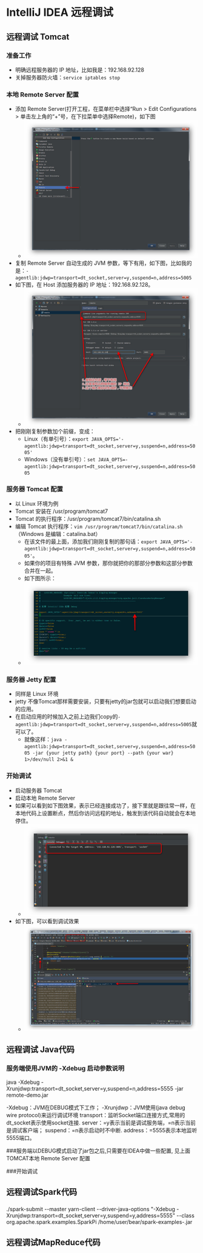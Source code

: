 # IntelliJ IDEA 远程调试

## 远程调试 Tomcat
### 准备工作

- 明确远程服务器的 IP 地址，比如我是：192.168.92.128
- 关掉服务器防火墙：`service iptables stop`

### 本地 Remote Server 配置

- 添加 Remote Server(打开工程，在菜单栏中选择“Run > Edit Configurations > 单击左上角的“+”号，在下拉菜单中选择Remote)，如下图
	- ![本地 Tomcat 配置](images/remote-debugging-1.jpg)
- 复制 Remote Server 自动生成的 JVM 参数，等下有用，如下图，比如我的是：`-agentlib:jdwp=transport=dt_socket,server=y,suspend=n,address=5005`
- 如下图，在 Host 添加服务器的 IP 地址：192.168.92.128。
	- ![本地 Tomcat 配置](images/remote-debugging-2.jpg)
- 把刚刚复制参数加个前缀，变成：
	- Linux（有单引号）：`export JAVA_OPTS='-agentlib:jdwp=transport=dt_socket,server=y,suspend=n,address=5005'`
	- Windows（没有单引号）：`set JAVA_OPTS=-agentlib:jdwp=transport=dt_socket,server=y,suspend=n,address=5005`


### 服务器 Tomcat 配置

- 以 Linux 环境为例
- Tomcat 安装在 /usr/program/tomcat7
- Tomcat 的执行程序：/usr/program/tomcat7/bin/catalina.sh
- 编辑 Tomcat 执行程序：`vim /usr/program/tomcat7/bin/catalina.sh`（Windows 是编辑：catalina.bat）
	- 在该文件的最上面，添加我们刚刚复制的那句话：`export JAVA_OPTS='-agentlib:jdwp=transport=dt_socket,server=y,suspend=n,address=5005'`。
	- 如果你的项目有特殊 JVM 参数，那你就把你的那部分参数和这部分参数合并在一起。
	- 如下图所示：
	- ![远程 Tomcat 配置](images/remote-debugging-3.jpg)

### 服务器 Jetty 配置

- 同样是 Linux 环境
- jetty 不像Tomcat那样需要安装，只要有jetty的jar包就可以启动我们想要启动的应用。
- 在启动应用的时候加入之前上边我们copy的`-agentlib:jdwp=transport=dt_socket,server=y,suspend=n,address=5005`就可以了。
    - 就像这样：`java -agentlib:jdwp=transport=dt_socket,server=y,suspend=n,address=5005 -jar {your jetty path} {your port} --path {your war} 1>/dev/null 2>&1 &`


### 开始调试

- 启动服务器 Tomcat
- 启动本地 Remote Server
- 如果可以看到如下图效果，表示已经连接成功了，接下里就是跟往常一样，在本地代码上设置断点，然后你访问远程的地址，触发到该代码自动就会在本地停住。
	- ![开始调试](images/remote-debugging-4.jpg)
- 如下图，可以看到调试效果
	- ![开始调试](images/remote-debugging-5.jpg)

## 远程调试 Java代码

### 服务端使用JVM的 -Xdebug 启动参数说明
java -Xdebug -Xrunjdwp:transport=dt_socket,server=y,suspend=n,address=5555 -jar remote-demo.jar

-Xdebug：JVM在DEBUG模式下工作；
-Xrunjdwp：JVM使用(java debug wire protocol)来运行调试环境
transport：监听Socket端口连接方式,常用的dt_socket表示使用socket连接.
server：=y表示当前是调试服务端，=n表示当前是调试客户端；
suspend：=n表示启动时不中断.
address：=5555表示本地监听5555端口。

###服务端以DEBUG模式启动了jar包之后,只需要在IDEA中做一些配置, 见上面TOMCAT本地 Remote Server 配置

###开始调试

## 远程调试Spark代码

###
./spark-submit --master yarn-client --driver-java-options "-Xdebug -Xrunjdwp:transport=dt_socket,server=y,suspend=y,address=5555" --class org.apache.spark.examples.SparkPi /home/user/bear/spark-examples-<version>.jar

## 远程调试MapReduce代码
